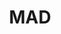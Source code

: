 ---
# Feel free to add content and custom Front Matter to this file.
# To modify the layout, see https://jekyllrb.com/docs/themes/#overriding-theme-defaults
title: MAD
layout: index
permalink: /
---